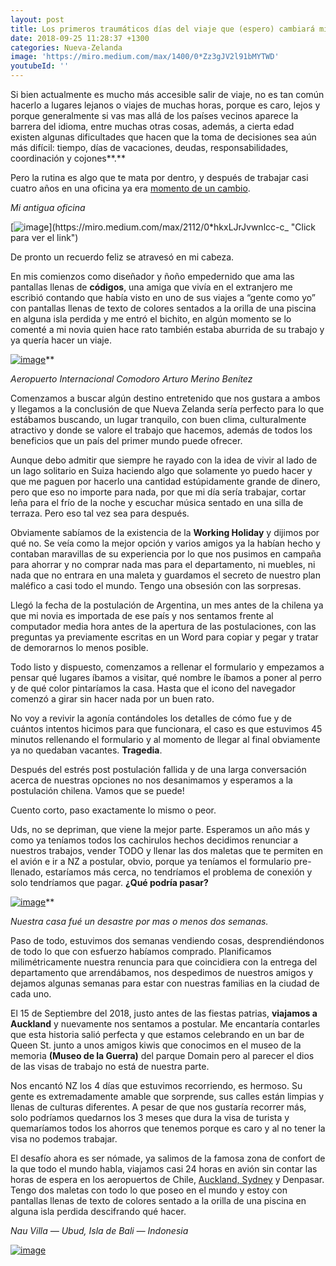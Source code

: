 ```yaml
---
layout: post
title: Los primeros traumáticos días del viaje que (espero) cambiará mi vida.
date: 2018-09-25 11:28:37 +1300
categories: Nueva-Zelanda
image: 'https://miro.medium.com/max/1400/0*Zz3gJV2l91bMYTWD'
youtubeId: ''
---
```

Si bien actualmente es mucho más accesible salir de viaje, no es tan común hacerlo a lugares lejanos o viajes de muchas horas, porque es caro, lejos y porque generalmente si vas mas allá de los países vecinos aparece la barrera del idioma, entre muchas otras cosas, además, a cierta edad existen algunas dificultades que hacen que la toma de decisiones sea aún más difícil: tiempo, días de vacaciones, deudas, responsabilidades, coordinación y cojones**.**

Pero la rutina es algo que te mata por dentro, y después de trabajar casi cuatro años en una oficina ya era [momento de un cambio](http://www.arielcerda.com/renuncio/).

*Mi antigua oficina*

[![image](https://miro.medium.com/max/2112/0*hkxLJrJvwnlcc-c_)](https://miro.medium.com/max/2112/0*hkxLJrJvwnlcc-c_ "Click para ver el link")

De pronto un recuerdo feliz se atravesó en mi cabeza.

En mis comienzos como diseñador y ñoño empedernido que ama las pantallas llenas de **códigos**, una amiga que vivía en el extranjero me escribió contando que había visto en uno de sus viajes a “gente como yo” con pantallas llenas de texto de colores sentados a la orilla de una piscina en alguna isla perdida y me entró el bichito, en algún momento se lo comenté a mi novia quien hace rato también estaba aburrida de su trabajo y ya quería hacer un viaje.

[![image](https://miro.medium.com/max/1600/0*sfXG3xICcrzADPEh)](https://miro.medium.com/max/1600/0*sfXG3xICcrzADPEh "Click para ver el link")**

*Aeropuerto Internacional Comodoro Arturo Merino Benítez*

Comenzamos a buscar algún destino entretenido que nos gustara a ambos y llegamos a la conclusión de que Nueva Zelanda sería perfecto para lo que estábamos buscando, un lugar tranquilo, con buen clima, culturalmente atractivo y donde se valore el trabajo que hacemos, además de todos los beneficios que un país del primer mundo puede ofrecer.

Aunque debo admitir que siempre he rayado con la idea de vivir al lado de un lago solitario en Suiza haciendo algo que solamente yo puedo hacer y que me paguen por hacerlo una cantidad estúpidamente grande de dinero, pero que eso no importe para nada, por que mi día sería trabajar, cortar leña para el frío de la noche y escuchar música sentado en una silla de terraza. Pero eso tal vez sea para después.

Obviamente sabíamos de la existencia de la **Working Holiday** y dijimos por qué no. Se veía como la mejor opción y varios amigos ya la habían hecho y contaban maravillas de su experiencia por lo que nos pusimos en campaña para ahorrar y no comprar nada mas para el departamento, ni muebles, ni nada que no entrara en una maleta y guardamos el secreto de nuestro plan maléfico a casi todo el mundo. Tengo una obsesión con las sorpresas.

Llegó la fecha de la postulación de Argentina, un mes antes de la chilena ya que mi novia es importada de ese país y nos sentamos frente al computador media hora antes de la apertura de las postulaciones, con las preguntas ya previamente escritas en un Word para copiar y pegar y tratar de demorarnos lo menos posible.

Todo listo y dispuesto, comenzamos a rellenar el formulario y empezamos a pensar qué lugares íbamos a visitar, qué nombre le íbamos a poner al perro y de qué color pintaríamos la casa. Hasta que el icono del navegador comenzó a girar sin hacer nada por un buen rato.

No voy a revivir la agonía contándoles los detalles de cómo fue y de cuántos intentos hicimos para que funcionara, el caso es que estuvimos 45 minutos rellenando el formulario y al momento de llegar al final obviamente ya no quedaban vacantes. **Tragedia**.

Después del estrés post postulación fallida y de una larga conversación acerca de nuestras opciones no nos desanimamos y esperamos a la postulación chilena. Vamos que se puede!

Cuento corto, paso exactamente lo mismo o peor.

Uds, no se depriman, que viene la mejor parte. Esperamos un año más y como ya teníamos todos los cachirulos hechos decidimos renunciar a nuestros trabajos, vender TODO y llenar las dos maletas que te permiten en el avión e ir a NZ a postular, obvio, porque ya teníamos el formulario pre-llenado, estaríamos más cerca, no tendríamos el problema de conexión y solo tendríamos que pagar. **¿Qué podría pasar?**

[![image](https://miro.medium.com/max/1200/0*5sw8dJURVIlkxHX7)](https://miro.medium.com/max/1200/0*5sw8dJURVIlkxHX7 "Click para ver el link")**

*Nuestra casa fué un desastre por mas o menos dos semanas.*

Paso de todo, estuvimos dos semanas vendiendo cosas, desprendiéndonos de todo lo que con esfuerzo habíamos comprado. Planificamos milimétricamente nuestra renuncia para que coincidiera con la entrega del departamento que arrendábamos, nos despedimos de nuestros amigos y dejamos algunas semanas para estar con nuestras familias en la ciudad de cada uno.

El 15 de Septiembre del 2018, justo antes de las fiestas patrias, **viajamos a Auckland** y nuevamente nos sentamos a postular. Me encantaría contarles que esta historia salió perfecta y que estamos celebrando en un bar de Queen St. junto a unos amigos kiwis que conocimos en el museo de la memoria **(Museo de la Guerra)** del parque Domain pero al parecer el dios de las visas de trabajo no está de nuestra parte.

Nos encantó NZ los 4 días que estuvimos recorriendo, es hermoso. Su gente es extremadamente amable que sorprende, sus calles están limpias y llenas de culturas diferentes. A pesar de que nos gustaría recorrer más, solo podríamos quedarnos los 3 meses que dura la visa de turista y quemaríamos todos los ahorros que tenemos porque es caro y al no tener la visa no podemos trabajar.

El desafío ahora es ser nómade, ya salimos de la famosa zona de confort de la que todo el mundo habla, viajamos casi 24 horas en avión sin contar las horas de espera en los aeropuertos de Chile, [Auckland, Sydney](https://youtu.be/wsv75w0FzEM) y Denpasar. Tengo dos maletas con todo lo que poseo en el mundo y estoy con pantallas llenas de texto de colores sentado a la orilla de una piscina en alguna isla perdida descifrando qué hacer.

*Nau Villa — Ubud, Isla de Bali — Indonesia*

[![image](https://miro.medium.com/max/2060/0*d7R34K0Idio-l_Vk)](https://miro.medium.com/max/2060/0*d7R34K0Idio-l_Vk "Click para ver el link")